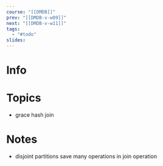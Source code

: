 ```yaml
---
course: "[[DMDB]]"
prev: "[[DMDB-v-w09]]"
next: "[[DMDB-v-w11]]"
tags:
  - "#todo"
slides:
---
```



# Info


# Topics
- grace hash join


# Notes
- disjoint partitions save many operations in join operation
